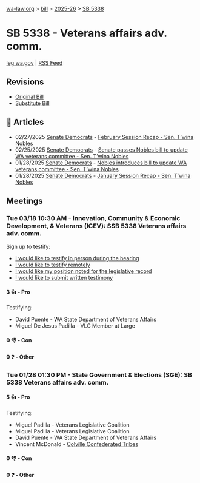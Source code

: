 [wa-law.org](/) > [bill](/bill/) > [2025-26](/bill/2025-26/) > [SB 5338](/bill/2025-26/sb/5338/)

# SB 5338 - Veterans affairs adv. comm.
[leg.wa.gov](https://app.leg.wa.gov/billsummary?BillNumber=5338&Year=2025&Initiative=false) | [RSS Feed](./rss.xml)

## Revisions
* [Original Bill](1/)
* [Substitute Bill](S/)

## 📰 Articles
* 02/27/2025 [Senate Democrats](/org/senate_democrats/) - [February Session Recap - Sen. T’wina Nobles](https://senatedemocrats.wa.gov/nobles/2025/02/26/february-session-recap-2/#:~:text=SB%205338)
* 02/25/2025 [Senate Democrats](/org/senate_democrats/) - [Senate passes Nobles bill to update WA veterans committee - Sen. T’wina Nobles](https://senatedemocrats.wa.gov/nobles/2025/02/25/senate-passes-nobles-bill-to-update-wa-veterans-committee/#:~:text=Senate%20Bill%205338)
* 01/28/2025 [Senate Democrats](/org/senate_democrats/) - [Nobles introduces bill to update WA veterans committee - Sen. T’wina Nobles](https://senatedemocrats.wa.gov/nobles/2025/01/28/nobles-introduces-bill-to-update-wa-veterans-committee/#:~:text=Senate%20Bill%205338)
* 01/28/2025 [Senate Democrats](/org/senate_democrats/) - [January Session Recap - Sen. T’wina Nobles](https://senatedemocrats.wa.gov/nobles/2025/01/28/january-session-recap-2/#:~:text=SB%205183)

## Meetings
### Tue 03/18 10:30 AM - Innovation, Community & Economic Development, & Veterans (ICEV): SSB 5338 Veterans affairs adv. comm.
Sign up to testify:
* [I would like to testify in person during the hearing](https://app.leg.wa.gov/csi/Testifier/Add?chamber=House&mId=33016&aId=165498&caId=26538&tId=1)
* [I would like to testify remotely](https://app.leg.wa.gov/csi/Testifier/Add?chamber=House&mId=33016&aId=165498&caId=26538&tId=2)
* [I would like my position noted for the legislative record](https://app.leg.wa.gov/csi/Testifier/Add?chamber=House&mId=33016&aId=165498&caId=26538&tId=3)
* [I would like to submit written testimony](https://app.leg.wa.gov/csi/Testifier/Add?chamber=House&mId=33016&aId=165498&caId=26538&tId=4)

#### 3 👍 - Pro
Testifying:
* David Puente - WA State Department of Veterans Affairs
* Miguel De Jesus Padilla - VLC Member at Large

#### 0 👎 - Con

#### 0 ❓ - Other

### Tue 01/28 01:30 PM - State Government & Elections (SGE): SB 5338 Veterans affairs adv. comm.
#### 5 👍 - Pro
Testifying:
* Miguel Padilla - Veterans Legislative Coalition
* Miguel Padilla - Veterans Legislative Coalition
* David Puente - WA State Department of Veterans Affairs
* Vincent McDonald - [Colville Confederated Tribes](/org/colville_confederated_tribes/)

#### 0 👎 - Con

#### 0 ❓ - Other
